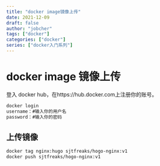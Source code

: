 ```yaml
---
title: "docker image镜像上传"
date: 2021-12-09
draft: false
author: "jobcher"
tags: ["docker"]
categories: ["docker"]
series: ["docker入门系列"]
---
```


# docker image 镜像上传

登入 docker hub，在https://hub.docker.com上注册你的账号。

```bash
docker login
username：#输入你的用户名
password：#输入你的密码
```

## 上传镜像

```bash
docker tag nginx:hugo sjtfreaks/hogo-nginx:v1
docker push sjtfreaks/hogo-nginx:v1
```
